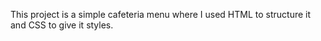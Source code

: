 This project is a simple cafeteria menu where I used HTML to structure it and CSS to give it styles.